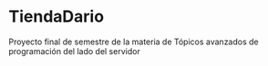 # TiendaDario
Proyecto final de semestre de la materia de Tópicos avanzados de programación del lado del servidor

